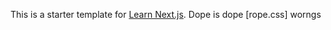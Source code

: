 This is a starter template for [Learn Next.js](https://nextjs.org/learn).
Dope is dope [rope.css] worngs